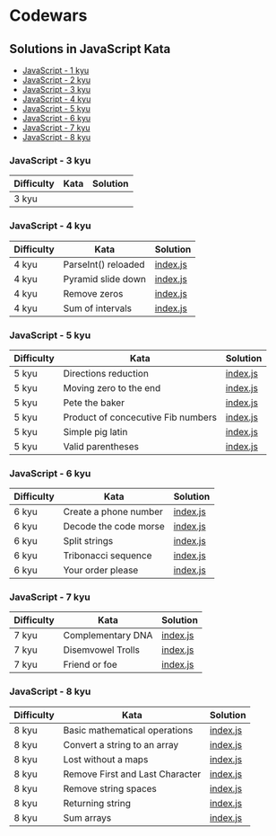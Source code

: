 # Codewars

## Solutions in JavaScript Kata

- [JavaScript - 1 kyu](#javascript---6-kyu)
- [JavaScript - 2 kyu](#javascript---6-kyu)
- [JavaScript - 3 kyu](#javascript---3-kyu)
- [JavaScript - 4 kyu](#javascript---4-kyu)
- [JavaScript - 5 kyu](#javascript---5-kyu)
- [JavaScript - 6 kyu](#javascript---6-kyu)
- [JavaScript - 7 kyu](#javascript---6-kyu)
- [JavaScript - 8 kyu](#javascript---6-kyu)

### JavaScript - 3 kyu

| Difficulty | Kata | Solution |
| ---------- | ---- | -------- |
| 3 kyu      |      |          |

### JavaScript - 4 kyu

| Difficulty | Kata                | Solution                                              |
| ---------- | ------------------- | ----------------------------------------------------- |
| 4 kyu      | ParseInt() reloaded | [index.js](<./4%20kyu/ParseInt()%20reloaded>)         |
| 4 kyu      | Pyramid slide down  | [index.js](./4%20kyu/Pyramid%20slide%20down/index.js) |
| 4 kyu      | Remove zeros        | [index.js](./4%20kyu/Remove%20zeros/index.js)         |
| 4 kyu      | Sum of intervals    | [index.js](./4%20kyu/Sum%20of%20intervals/index.js)   |

### JavaScript - 5 kyu

| Difficulty | Kata                               | Solution                                                                  |
| ---------- | ---------------------------------- | ------------------------------------------------------------------------- |
| 5 kyu      | Directions reduction               | [index.js](./5%20kyu/Directions%20reduction/index.js)                     |
| 5 kyu      | Moving zero to the end             | [index.js](./5%20kyu/Moving%20zero%20to%20the%20end)                      |
| 5 kyu      | Pete the baker                     | [index.js](./5%20kyu/Pete%20the%20baker/index.js)                         |
| 5 kyu      | Product of concecutive Fib numbers | [index.js](./5%20kyu/Product%20of%20consecutive%20Fib%20numbers/index.js) |
| 5 kyu      | Simple pig latin                   | [index.js](./5%20kyu/5%20kyu/Simple%20pig%20latin)                        |
| 5 kyu      | Valid parentheses                  | [index.js](./5%20kyu/Valid%20parentheses/index.js)                        |

### JavaScript - 6 kyu

| Difficulty | Kata                  | Solution                                                   |
| ---------- | --------------------- | ---------------------------------------------------------- |
| 6 kyu      | Create a phone number | [index.js](./6%20kyu/Create%20a%20phone%20number/index.js) |
| 6 kyu      | Decode the code morse | [index.js](./6%20kyu/Decode%20the%20code%20morse/index.js) |
| 6 kyu      | Split strings         | [index.js](./6%20kyu/Split%20strings/index.js)             |
| 6 kyu      | Tribonacci sequence   | [index.js](./6%20kyu/Tribonacci%20sequence/index.js)       |
| 6 kyu      | Your order please     | [index.js](./6%20kyu/Your%20order%20please/index.js)       |

### JavaScript - 7 kyu

| Difficulty | Kata              | Solution                                           |
| ---------- | ----------------- | -------------------------------------------------- |
| 7 kyu      | Complementary DNA | [index.js](./7%20kyu/Complementary%20DNA/index.js) |
| 7 kyu      | Disemvowel Trolls | [index.js](./7%20kyu/Disemvowel%20Trolls/index.js) |
| 7 kyu      | Friend or foe     | [index.js](./7%20kyu/Friend%20or%20foe/index.js)   |

### JavaScript - 8 kyu

| Difficulty | Kata                            | Solution                                                               |
| ---------- | ------------------------------- | ---------------------------------------------------------------------- |
| 8 kyu      | Basic mathematical operations   | [index.js](./8%20kyu/Basic%20mathematical%20operations/index.js)       |
| 8 kyu      | Convert a string to an array    | [index.js](./8%20kyu/Convert%20a%20string%20to%20an%20array/index.js)  |
| 8 kyu      | Lost without a maps             | [index.js](./8%20kyu/Lost%20without%20a%20maps/index.js)               |
| 8 kyu      | Remove First and Last Character | [index.js](./8%20kyu/Remove%20First%20and%20Last%20Character/index.js) |
| 8 kyu      | Remove string spaces            | [index.js](./8%20kyu/Remove%20string%20spaces/index.js)                |
| 8 kyu      | Returning string                | [index.js](./8%20kyu/Returning%20string/index.js)                      |
| 8 kyu      | Sum arrays                      | [index.js](./8%20kyu/Sum%20arrays/index.js)                            |
